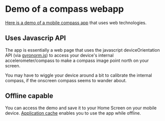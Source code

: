 # Demo of a compass webapp

[Here is a demo of a mobile compass app](https://iamfrank.github.io/compass-webapp/dist) that uses web technologies.

## Uses Javascrip API

The app is essentially a web page that uses the javascript deviceOrientation API (via [gyronorm.js](https://github.com/dorukeker/gyronorm.js#gyronormjs)) to access your device's internal accelerometer/compass to make a compass image point north on your screen.

You may have to wiggle your device around a bit to calibrate the internal compass, if the onscreen compass seems to wander about.

## Offline capable

You can access the demo and save it to your Home Screen on your mobile device. [Application cache](https://www.w3schools.com/html/html5_app_cache.asp) enables you to use the app while offline.
